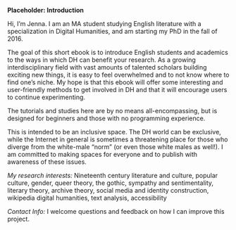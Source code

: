 **Placeholder: Introduction** 

Hi, I’m Jenna. I am an MA student studying English literature with a specialization in Digital Humanities, and am starting my PhD in the fall of 2016. 

The goal of this short ebook is to introduce English students and academics to the ways in which DH can benefit your research. As a growing interdisciplinary field with vast amounts of talented scholars building exciting new things, it is easy to feel overwhelmed and to not know where to find one’s niche. My hope is that this ebook will offer some interesting and user-friendly methods to get involved in DH and that it will encourage users to continue experimenting. 

The tutorials and studies here are by no means all-encompassing, but is designed for beginners and those with no programming experience.  

This is intended to be an inclusive space. The DH world can be exclusive, while the Internet in general is sometimes a threatening place for those who diverge from the white-male “norm” (or even those white males as well!). I am committed to making spaces for everyone and to publish with awareness of these issues.

*My research interests:* Nineteenth century literature and culture, popular culture, gender, queer theory, the gothic, sympathy and sentimentality, literary theory, archive theory, social media and identity construction, wikipedia digital humanities, text analysis, accessibility 

*Contact Info:* I welcome questions and feedback on how I can improve this project. 